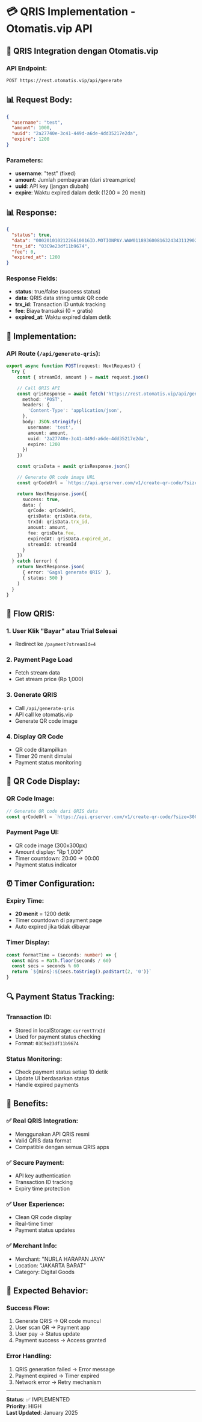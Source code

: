 # 💳 QRIS Implementation - Otomatis.vip API

## 🎯 **QRIS Integration dengan Otomatis.vip**

### **API Endpoint:**
```
POST https://rest.otomatis.vip/api/generate
```

## 📊 **Request Body:**

```json
{
  "username": "test",
  "amount": 1000,
  "uuid": "2a27740e-3c41-449d-a6de-4dd35217e2da",
  "expire": 1200
}
```

### **Parameters:**
- **username**: "test" (fixed)
- **amount**: Jumlah pembayaran (dari stream.price)
- **uuid**: API key (jangan diubah)
- **expire**: Waktu expired dalam detik (1200 = 20 menit)

## 📊 **Response:**

```json
{
  "status": true,
  "data": "00020101021226610016ID.MOTIONPAY.WWW01189360081632434311290208000349080303UMI51440014ID.CO.QRIS.WWW0215ID10243600782490303UMI52048299530336054071000.005802ID5918NURLA HARAPAN JAYA6013JAKARTA BARAT61051185062690618Additonalinfolabel071603C9e23df11b967460232025083020192395535321563049F73",
  "trx_id": "03C9e23df11b9674",
  "fee": 0,
  "expired_at": 1200
}
```

### **Response Fields:**
- **status**: true/false (success status)
- **data**: QRIS data string untuk QR code
- **trx_id**: Transaction ID untuk tracking
- **fee**: Biaya transaksi (0 = gratis)
- **expired_at**: Waktu expired dalam detik

## 🔧 **Implementation:**

### **API Route (`/api/generate-qris`):**
```typescript
export async function POST(request: NextRequest) {
  try {
    const { streamId, amount } = await request.json()

    // Call QRIS API
    const qrisResponse = await fetch('https://rest.otomatis.vip/api/generate', {
      method: 'POST',
      headers: {
        'Content-Type': 'application/json',
      },
      body: JSON.stringify({
        username: 'test',
        amount: amount,
        uuid: '2a27740e-3c41-449d-a6de-4dd35217e2da',
        expire: 1200
      })
    })

    const qrisData = await qrisResponse.json()

    // Generate QR code image URL
    const qrCodeUrl = `https://api.qrserver.com/v1/create-qr-code/?size=300x300&data=${encodeURIComponent(qrisData.data)}`

    return NextResponse.json({
      success: true,
      data: {
        qrCode: qrCodeUrl,
        qrisData: qrisData.data,
        trxId: qrisData.trx_id,
        amount: amount,
        fee: qrisData.fee,
        expiredAt: qrisData.expired_at,
        streamId: streamId
      }
    })
  } catch (error) {
    return NextResponse.json(
      { error: 'Gagal generate QRIS' },
      { status: 500 }
    )
  }
}
```

## 🔄 **Flow QRIS:**

### **1. User Klik "Bayar" atau Trial Selesai**
- Redirect ke `/payment?streamId=4`

### **2. Payment Page Load**
- Fetch stream data
- Get stream price (Rp 1,000)

### **3. Generate QRIS**
- Call `/api/generate-qris`
- API call ke otomatis.vip
- Generate QR code image

### **4. Display QR Code**
- QR code ditampilkan
- Timer 20 menit dimulai
- Payment status monitoring

## 🎨 **QR Code Display:**

### **QR Code Image:**
```typescript
// Generate QR code dari QRIS data
const qrCodeUrl = `https://api.qrserver.com/v1/create-qr-code/?size=300x300&data=${encodeURIComponent(qrisData.data)}`
```

### **Payment Page UI:**
- QR code image (300x300px)
- Amount display: "Rp 1,000"
- Timer countdown: 20:00 → 00:00
- Payment status indicator

## ⏰ **Timer Configuration:**

### **Expiry Time:**
- **20 menit** = 1200 detik
- Timer countdown di payment page
- Auto expired jika tidak dibayar

### **Timer Display:**
```typescript
const formatTime = (seconds: number) => {
  const mins = Math.floor(seconds / 60)
  const secs = seconds % 60
  return `${mins}:${secs.toString().padStart(2, '0')}`
}
```

## 🔍 **Payment Status Tracking:**

### **Transaction ID:**
- Stored in localStorage: `currentTrxId`
- Used for payment status checking
- Format: `03C9e23df11b9674`

### **Status Monitoring:**
- Check payment status setiap 10 detik
- Update UI berdasarkan status
- Handle expired payments

## 🎯 **Benefits:**

### **✅ Real QRIS Integration:**
- Menggunakan API QRIS resmi
- Valid QRIS data format
- Compatible dengan semua QRIS apps

### **✅ Secure Payment:**
- API key authentication
- Transaction ID tracking
- Expiry time protection

### **✅ User Experience:**
- Clean QR code display
- Real-time timer
- Payment status updates

### **✅ Merchant Info:**
- Merchant: "NURLA HARAPAN JAYA"
- Location: "JAKARTA BARAT"
- Category: Digital Goods

## 🚀 **Expected Behavior:**

### **Success Flow:**
1. Generate QRIS → QR code muncul
2. User scan QR → Payment app
3. User pay → Status update
4. Payment success → Access granted

### **Error Handling:**
1. QRIS generation failed → Error message
2. Payment expired → Timer expired
3. Network error → Retry mechanism

---

**Status**: ✅ IMPLEMENTED  
**Priority**: HIGH  
**Last Updated**: January 2025

